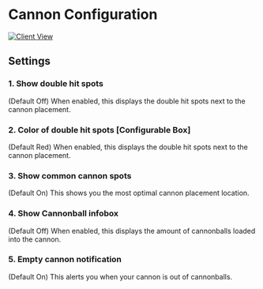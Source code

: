 # Cannon Configuration

[![Client View](https://thumbs.gfycat.com/CarefulWillingDrafthorse-size_restricted.gif)](https://gfycat.com/CarefulWillingDrafthorse)

## Settings

### 1. Show double hit spots

(Default Off) When enabled, this displays the double hit spots next to the cannon placement.

### 2. Color of double hit spots [Configurable Box]

(Default Red) When enabled, this displays the double hit spots next to the cannon placement.

### 3. Show common cannon spots

(Default On) This shows you the most optimal cannon placement location.

### 4. Show Cannonball infobox

(Default Off) When enabled, this displays the amount of cannonballs loaded into the cannon.

### 5. Empty cannon notification

(Default On) This alerts you when your cannon is out of cannonballs. 